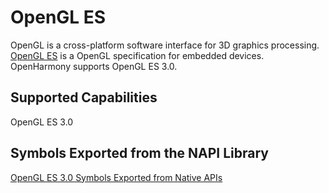 # OpenGL ES

OpenGL is a cross-platform software interface for 3D graphics processing. [OpenGL ES](https://www.khronos.org/opengles/) is a OpenGL specification for embedded devices. OpenHarmony supports OpenGL ES 3.0.

## Supported Capabilities

OpenGL ES 3.0

## **Symbols Exported from the NAPI Library**

[OpenGL ES 3.0 Symbols Exported from Native APIs](openglesv3-symbol.md)

